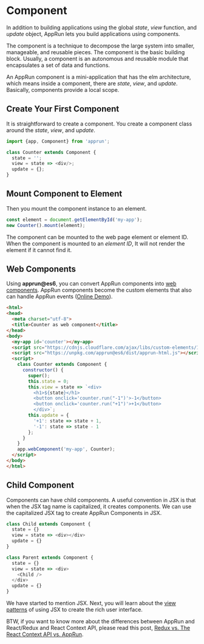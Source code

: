 # Component

In addition to building applications using the global _state_, _view_ function, and _update_ object, AppRun lets you build applications using components.

The component is a technique to decompose the large system into smaller, manageable, and reusable pieces. The component is the basic building block. Usually, a component is an autonomous and reusable module that encapsulates a set of data and functions.

An AppRun component is a mini-application that has the elm architecture, which means inside a component, there are _state_, _view_, and _update_. Basically, components provide a local scope.

## Create Your First Component

It is straightforward to create a component. You create a component class around the _state_, _view_, and _update_.

```javascript
import {app, Component} from 'apprun';

class Counter extends Component {
  state = '';
  view = state => <div/>;
  update = {};
}
```

## Mount Component to Element

Then you mount the component instance to an element.

```javascript
const element = document.getElementById('my-app');
new Counter().mount(element);
```

The component can be mounted to the web page element or element ID. When the component is mounted to an _element ID_, It will not render the element if it cannot find it.

## Web Components

Using **apprun@es6**, you can convert AppRun components into [web components](https://developer.mozilla.org/en-US/docs/Web/Web_Components). AppRun components become the custom elements that also can handle AppRun events ([Online Demo](https://apprun.js.org/#play/7)).

```html
<html>
<head>
  <meta charset="utf-8">
  <title>Counter as web component</title>
</head>
<body>
  <my-app id='counter'></my-app>
  <script src="https://cdnjs.cloudflare.com/ajax/libs/custom-elements/1.1.2/custom-elements.min.js"></script>
  <script src="https://unpkg.com/apprun@es6/dist/apprun-html.js"></script>
  <script>
    class Counter extends Component {
      constructor() {
        super();
        this.state = 0;
        this.view = state => `<div>
          <h1>${state}</h1>
          <button onclick='counter.run("-1")'>-1</button>
          <button onclick='counter.run("+1")'>+1</button>
          </div>`;
        this.update = {
          '+1': state => state + 1,
          '-1': state => state - 1
        };
      }
    }
    app.webComponent('my-app', Counter);
  </script>
</body>
</html>
```

## Child Component

Components can have child components. A useful convention in JSX is that when the JSX tag name is capitalized, it creates components. We can use the capitalized JSX tag to create AppRun Components in JSX.


```javascript
class Child extends Component {
  state = {}
  view = state => <div></div>
  update = {}
}

class Parent extends Component {
  state = {}
  view = state => <div>
    <Child />
  </div>
  update = {}
}

```

We have started to mention JSX. Next, you will learn about the [view patterns](06-view-patterns) of using JSX to create the rich user interface.

BTW, if you want to know more about the differences between AppRun and React/Redux and React Context API, please read this post, [Redux vs. The React Context API vs. AppRun](https://medium.com/@yiyisun/redux-vs-the-react-context-api-vs-apprun-f324bee8cbbf).

